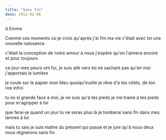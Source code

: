 ```yaml
---
title: "Sans fin"
date: 2012-02-06
---
```


*à Emma*

Comme ces moments où je crois qu'après j'ai fini ma vie
c'était avec toi une nouvelle naissance

c'était la conception de notre amour à nous
j'espère qu'on l'aimera encore et pour toujours

ce jour mes peurs ont fui, je suis allé vers toi
ne sachant pas qu'en moi j'apportais la lumière

je coule sur le papier mon bleu quoiqu'inutile
je rêve d'à tes côtés, de ton rire infini

tu es si grande face à moi, je ne suis qu'à tes pieds
je me traine à tes pieds pour m'agripper à toi

que ferai-je quand un jour tu ne seras plus là
je tomberai sans fin dans mes larmes à toi

mais tu sais je suis maitre du présent qui passe
et je jure qu'à nous deux nous règnerons sans fin
